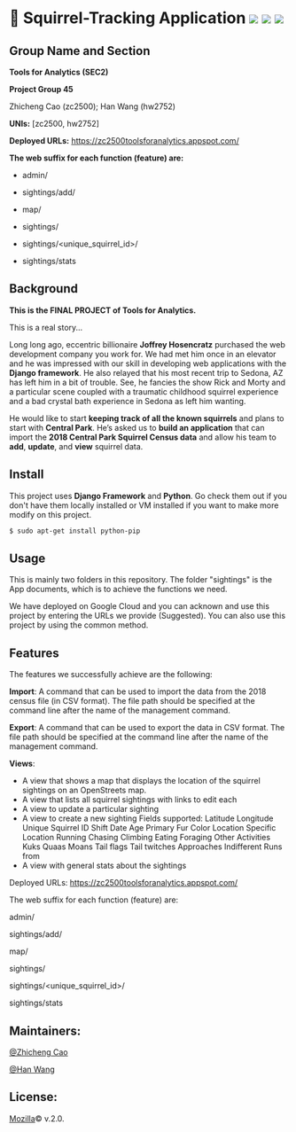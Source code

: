 # :hamster: Squirrel-Tracking Application ![](https://img.shields.io/badge/License-Mozilla%20v2.0-blue) ![](https://img.shields.io/badge/Environment-Django-yellowgreen)  ![](https://img.shields.io/badge/Build-passing-red)

## Group Name and Section

**Tools for Analytics (SEC2)**

**Project Group 45**

Zhicheng Cao (zc2500);
Han Wang (hw2752)

**UNIs:** [zc2500, hw2752]

**Deployed URLs:** https://zc2500toolsforanalytics.appspot.com/

**The web suffix for each function (feature) are:**

- admin/

- sightings/add/

- map/

- sightings/

- sightings/<unique_squirrel_id>/

- sightings/stats

## Background

**This is the FINAL PROJECT of Tools for Analytics.** 

This is a real story...

Long long ago, eccentric billionaire **Joffrey Hosencratz** purchased the web development company you work for. We had met him once in an elevator and he was impressed with our skill in developing web applications with the **Django framework**. He also relayed that his most recent trip to Sedona, AZ has left him in a bit of trouble. See, he fancies the show Rick and Morty and a particular scene coupled with a traumatic childhood squirrel experience and a bad crystal bath experience in Sedona as left him wanting. 

He would like to start **keeping track of all the known squirrels** and plans to start with **Central Park**. He’s asked us to **build an application** that can import the **2018 Central Park Squirrel Census data** and allow his team to **add**, **update**, and **view** squirrel data. 

## Install

This project uses **Django Framework** and **Python**. Go check them out if you don't have them locally installed or VM installed if you want to make more modify on this project.

```sh
$ sudo apt-get install python-pip
```

## Usage

This is mainly two folders in this repository. The folder "sightings" is the App documents, which is to achieve the functions we need. 

We have deployed on Google Cloud and you can acknown and use this project by entering the URLs we provide (Suggested).  You can also use this project by using the common method.

## Features

The features we successfully achieve are the following:

**Import**: A command that can be used to import the data from the 2018 census file (in CSV format). The file path should be specified at the command line after the name of the management command. 

**Export**: A command that can be used to export the data in CSV format. The file path should be specified at the command line after the name of the management command. 

**Views**:
- A view that shows a map that displays the location of the squirrel sightings on an OpenStreets map.
- A view that lists all squirrel sightings with links to edit each
- A view to update a particular sighting
- A view to create a new sighting
  Fields supported:
    Latitude
    Longitude
    Unique Squirrel ID
    Shift
    Date
    Age
    Primary Fur Color
    Location
    Specific Location
    Running
    Chasing
    Climbing
    Eating
    Foraging
    Other Activities
    Kuks
    Quaas
    Moans
    Tail flags
    Tail twitches
    Approaches
    Indifferent
    Runs from
- A view with general stats about the sightings

Deployed URLs: https://zc2500toolsforanalytics.appspot.com/

The web suffix for each function (feature) are:

admin/

sightings/add/

map/

sightings/

sightings/<unique_squirrel_id>/

sightings/stats

## Maintainers:

[@Zhicheng Cao](https://github.com/tonycao5)

[@Han Wang](https://github.com/hw2752)

## License:
[Mozilla](https://www.mozilla.org/en-US/MPL/)© v.2.0.
